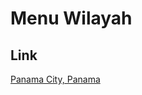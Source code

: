 # Menu Wilayah

## Link

[Panama City, Panama](https://github.com/gigit-pemilu/pemilu-2024-99-luar-negeri/tree/main/pilpres/hitung-suara/sub/99-luar-negeri/sub/86-panama-city-panama/sub/01-panama-city-panama)

